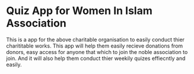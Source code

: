 # Quiz App for Women In Islam Association

This is a app for the above charitable organisation to easily conduct thier charititable works. This app will help them easily recieve donations from donors, easy access for anyone that which to join the noble association to join. And it will also help them conduct thier weekily quizes effiecntly and easily.
